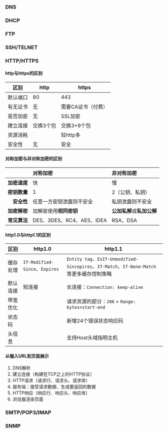 
### DNS

### DHCP

### FTP

### SSH/TELNET

### HTTP/HTTPS

#### http与https的区别

| 区别 | http | https |
| - | - | - |
| 默认端口 | 80 | 443 |
| 有无证书 | 无 | 需要CA证书（付费） |
| 是否加密 | 无 | SSL加密 |
| 建立连接 | 交换3个包 | 交换3+9个包 |
| 资源消耗 |  | 较http多 |
| 安全性 | 无 | 安全 |

#### 对称加密与非对称加密的区别

|              | 对称加密                  | 非对称加密                 |
| -----------: | :------------------------ | :------------------------- |
| **加密速度** | 快                        | 慢                         |
| **密钥数量** | 1                         | 2（公钥、私钥）            |
|   **安全性** | 任意一方密钥泄露则不安全  | 私钥泄露则不安全           |
| **加密解密** | 加解密使用**相同密钥**    | **公加私解**或**私加公解** |
| **常见算法** | DES、3DES、RC4、AES、IDEA | RSA、DSA                   |

#### http1.0与http1.1的区别

| 区别 | http1.0 | http1.1 |
| - | - | - |
| 缓存处理 | `If-Modified-Since`、`Expires` | `Entity tag`、`ExIf-Unmodified-Sincepires`、`If-Match`、`If-None-Match`等更多缓存控制策略 |
| 默认连接 | 短连接 | 长连接：`Connection: keep-alive` |
| 带宽优化 | | 请求资源的部分：`206` + `Range: bytes=start-end` |
| 状态码 | | 新增24个错误状态响应码 |
| 头信息 | | 支持Host头域指明主机 |

#### 从输入URL到页面展示

1. DNS解析
2. 建立连接（构建在TCP之上的HTTP协议）
3. HTTP请求（请求行、请求头、请求体）
4. 服务端：接受请求数据、生成要返回的数据
5. HTTP响应（响应行、响应头、响应体）
6. 浏览器渲染页面

### SMTP/POP3/IMAP

### SNMP
